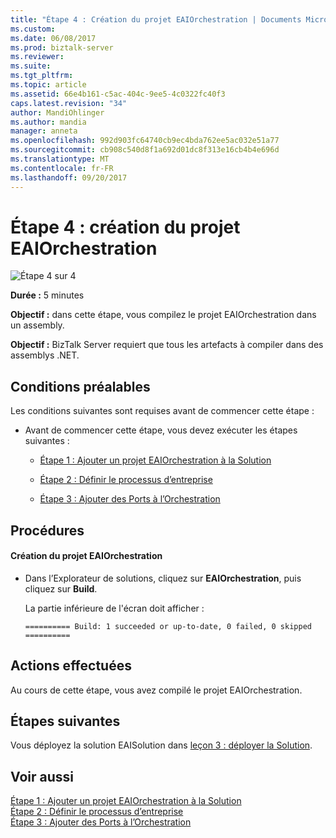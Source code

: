 ```yaml
---
title: "Étape 4 : Création du projet EAIOrchestration | Documents Microsoft"
ms.custom: 
ms.date: 06/08/2017
ms.prod: biztalk-server
ms.reviewer: 
ms.suite: 
ms.tgt_pltfrm: 
ms.topic: article
ms.assetid: 66e4b161-c5ac-404c-9ee5-4c0322fc40f3
caps.latest.revision: "34"
author: MandiOhlinger
ms.author: mandia
manager: anneta
ms.openlocfilehash: 992d903fc64740cb9ec4bda762ee5ac032e51a77
ms.sourcegitcommit: cb908c540d8f1a692d01dc8f313e16cb4b4e696d
ms.translationtype: MT
ms.contentlocale: fr-FR
ms.lasthandoff: 09/20/2017
---
```

# <a name="step-4-build-the-eaiorchestration-project"></a>Étape 4 : création du projet EAIOrchestration
![Étape 4 sur 4](../adapters-and-accelerators/adapter-oracle-ebs/media/step-4of4.gif "Step_4of4")  
  
 **Durée :** 5 minutes  
  
 **Objectif :** dans cette étape, vous compilez le projet EAIOrchestration dans un assembly.  
  
 **Objectif :** BizTalk Server requiert que tous les artefacts à compiler dans des assemblys .NET.  
  
## <a name="prerequisites"></a>Conditions préalables  
 Les conditions suivantes sont requises avant de commencer cette étape :  
  
-   Avant de commencer cette étape, vous devez exécuter les étapes suivantes :  
  
    -   [Étape 1 : Ajouter un projet EAIOrchestration à la Solution](../core/step-1-add-eaiorchestration-project-to-the-solution.md)  
  
    -   [Étape 2 : Définir le processus d’entreprise](../core/step-2-define-the-business-process.md)  
  
    -   [Étape 3 : Ajouter des Ports à l’Orchestration](../core/step-3-add-ports-to-the-orchestration.md)  
  
## <a name="procedures"></a>Procédures  
  
#### <a name="to-build-the-eaiorchestration-project"></a>Création du projet EAIOrchestration  
  
-   Dans l’Explorateur de solutions, cliquez sur **EAIOrchestration**, puis cliquez sur **Build**.  
  
     La partie inférieure de l'écran doit afficher :  
  
    ```  
    ========== Build: 1 succeeded or up-to-date, 0 failed, 0 skipped ==========  
    ```  
  
## <a name="what-did-i-just-do"></a>Actions effectuées  
 Au cours de cette étape, vous avez compilé le projet EAIOrchestration.  
  
## <a name="next-steps"></a>Étapes suivantes  
 Vous déployez la solution EAISolution dans [leçon 3 : déployer la Solution](../core/lesson-3-deploy-the-solution.md).  
  
## <a name="see-also"></a>Voir aussi  
 [Étape 1 : Ajouter un projet EAIOrchestration à la Solution](../core/step-1-add-eaiorchestration-project-to-the-solution.md)   
 [Étape 2 : Définir le processus d’entreprise](../core/step-2-define-the-business-process.md)   
 [Étape 3 : Ajouter des Ports à l’Orchestration](../core/step-3-add-ports-to-the-orchestration.md)